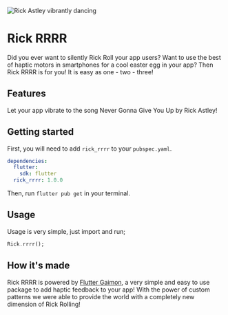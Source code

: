 ![Rick Astley vibrantly dancing](https://i.ibb.co/n15zsZr/download-1-1.png)
# Rick RRRR
Did you ever want to silently Rick Roll your app users? Want to use the best of haptic motors in smartphones for a cool easter egg in your app? Then Rick RRRR is for you! It is easy as one - two - three!

## Features
Let your app vibrate to the song Never Gonna Give You Up by Rick Astley!  

## Getting started
First, you will need to add  `rick_rrrr`  to your  `pubspec.yaml`. 
```yaml
dependencies:
  flutter:
    sdk: flutter
  rick_rrrr: 1.0.0
```

Then, run  `flutter pub get`  in your terminal.
  

## Usage
 
  Usage is very simple, just import and run;

```dart
Rick.rrrr();
```

## How it's made
Rick RRRR is powered by [Flutter Gaimon](https://pub.dev/packages/gaimon), a very simple and easy to use package to add haptic feedback to your app! With the power of custom patterns we were able to provide the world with a completely new dimension of Rick Rolling!